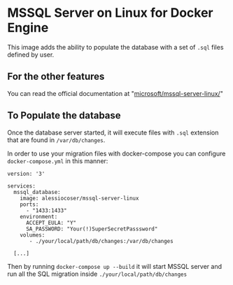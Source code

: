 # MSSQL Server on Linux for Docker Engine
This image adds the ability to populate the database with a set of `.sql` files defined by user.

## For the other features
You can read the official documentation at "[microsoft/mssql-server-linux/](https://hub.docker.com/r/microsoft/mssql-server-linux/)"

## To Populate the database
Once the database server started, it will execute files with `.sql` extension that are found in `/var/db/changes`.

In order to use your migration files with docker-compose you can configure `docker-compose.yml` in this manner:
```
version: '3'

services:
  mssql_database:
    image: alessiocoser/mssql-server-linux
    ports:
      - "1433:1433"
    environment:
      ACCEPT_EULA: "Y"
      SA_PASSWORD: "Your(!)SuperSecretPasssword"
    volumes:
       - ./your/local/path/db/changes:/var/db/changes

  [...]
```
Then by running `docker-compose up --build` it will start MSSQL server and run all the SQL migration inside `./your/local/path/db/changes`
